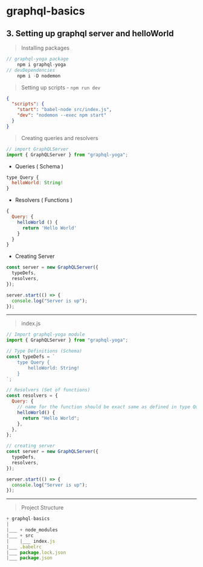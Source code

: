 # graphql-basics

## 3. Setting up graphql server and helloWorld

> Installing packages

```js
// graphql-yoga package
    npm i graphql-yoga
// devDependencies
    npm i -D nodemon
```

> Setting up scripts - `npm run dev`

```json
{
  "scripts": {
    "start": "babel-node src/index.js",
    "dev": "nodemon --exec npm start"
  }
}
```

> Creating queries and resolvers

```js
// import GraphQLServer
import { GraphQLServer } from "graphql-yoga";
```

- Queries ( Schema )

```js
type Query {
  helloWorld: String!
}
```

- Resolvers ( Functions )

```js
{
  Query: {
    helloWorld () {
      return 'Hello World'
    }
  }
}
```

- Creating Server

```js
const server = new GraphQLServer({
  typeDefs,
  resolvers,
});

server.start(() => {
  console.log("Server is up");
});
```

---

> index.js

```js
// Import graphql-yoga module
import { GraphQLServer } from "graphql-yoga";

// Type Definitions (Schema)
const typeDefs = `
    type Query {
        helloWorld: String!
    }
`;

// Resolvers (Set of functions)
const resolvers = {
  Query: {
    // name for the function should be exact same as defined in type Query
    helloWorld() {
      return "Hello World";
    },
  },
};

// creating server
const server = new GraphQLServer({
  typeDefs,
  resolvers,
});

server.start(() => {
  console.log("Server is up");
});

```

---

> Project Structure

```js
+ graphql-basics
|
|___ + node_modules
|___ + src
|    |___ index.js
|___ .babelrc
|___ package.lock.json
|___ package.json

```
